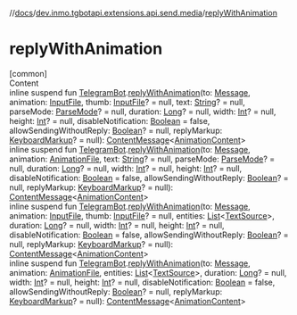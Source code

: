 //[docs](../../index.md)/[dev.inmo.tgbotapi.extensions.api.send.media](index.md)/[replyWithAnimation](reply-with-animation.md)



# replyWithAnimation  
[common]  
Content  
inline suspend fun [TelegramBot](../dev.inmo.tgbotapi.bot/index.md#%5Bdev.inmo.tgbotapi.bot%2FTelegramBot%2F%2F%2FPointingToDeclaration%2F%5D%2FClasslikes%2F625018081).[replyWithAnimation](reply-with-animation.md)(to: [Message](../dev.inmo.tgbotapi.types.message.abstracts/-message/index.md), animation: [InputFile](../dev.inmo.tgbotapi.requests.abstracts/-input-file/index.md), thumb: [InputFile](../dev.inmo.tgbotapi.requests.abstracts/-input-file/index.md)? = null, text: [String](https://kotlinlang.org/api/latest/jvm/stdlib/kotlin/-string/index.html)? = null, parseMode: [ParseMode](../dev.inmo.tgbotapi.types.ParseMode/-parse-mode/index.md)? = null, duration: [Long](https://kotlinlang.org/api/latest/jvm/stdlib/kotlin/-long/index.html)? = null, width: [Int](https://kotlinlang.org/api/latest/jvm/stdlib/kotlin/-int/index.html)? = null, height: [Int](https://kotlinlang.org/api/latest/jvm/stdlib/kotlin/-int/index.html)? = null, disableNotification: [Boolean](https://kotlinlang.org/api/latest/jvm/stdlib/kotlin/-boolean/index.html) = false, allowSendingWithoutReply: [Boolean](https://kotlinlang.org/api/latest/jvm/stdlib/kotlin/-boolean/index.html)? = null, replyMarkup: [KeyboardMarkup](../dev.inmo.tgbotapi.types.buttons/-keyboard-markup/index.md)? = null): [ContentMessage](../dev.inmo.tgbotapi.types.message.abstracts/-content-message/index.md)<[AnimationContent](../dev.inmo.tgbotapi.types.message.content.media/-animation-content/index.md)>  
inline suspend fun [TelegramBot](../dev.inmo.tgbotapi.bot/index.md#%5Bdev.inmo.tgbotapi.bot%2FTelegramBot%2F%2F%2FPointingToDeclaration%2F%5D%2FClasslikes%2F625018081).[replyWithAnimation](reply-with-animation.md)(to: [Message](../dev.inmo.tgbotapi.types.message.abstracts/-message/index.md), animation: [AnimationFile](../dev.inmo.tgbotapi.types.files/-animation-file/index.md), text: [String](https://kotlinlang.org/api/latest/jvm/stdlib/kotlin/-string/index.html)? = null, parseMode: [ParseMode](../dev.inmo.tgbotapi.types.ParseMode/-parse-mode/index.md)? = null, duration: [Long](https://kotlinlang.org/api/latest/jvm/stdlib/kotlin/-long/index.html)? = null, width: [Int](https://kotlinlang.org/api/latest/jvm/stdlib/kotlin/-int/index.html)? = null, height: [Int](https://kotlinlang.org/api/latest/jvm/stdlib/kotlin/-int/index.html)? = null, disableNotification: [Boolean](https://kotlinlang.org/api/latest/jvm/stdlib/kotlin/-boolean/index.html) = false, allowSendingWithoutReply: [Boolean](https://kotlinlang.org/api/latest/jvm/stdlib/kotlin/-boolean/index.html)? = null, replyMarkup: [KeyboardMarkup](../dev.inmo.tgbotapi.types.buttons/-keyboard-markup/index.md)? = null): [ContentMessage](../dev.inmo.tgbotapi.types.message.abstracts/-content-message/index.md)<[AnimationContent](../dev.inmo.tgbotapi.types.message.content.media/-animation-content/index.md)>  
inline suspend fun [TelegramBot](../dev.inmo.tgbotapi.bot/index.md#%5Bdev.inmo.tgbotapi.bot%2FTelegramBot%2F%2F%2FPointingToDeclaration%2F%5D%2FClasslikes%2F625018081).[replyWithAnimation](reply-with-animation.md)(to: [Message](../dev.inmo.tgbotapi.types.message.abstracts/-message/index.md), animation: [InputFile](../dev.inmo.tgbotapi.requests.abstracts/-input-file/index.md), thumb: [InputFile](../dev.inmo.tgbotapi.requests.abstracts/-input-file/index.md)? = null, entities: [List](https://kotlinlang.org/api/latest/jvm/stdlib/kotlin.collections/-list/index.html)<[TextSource](../dev.inmo.tgbotapi.CommonAbstracts/-text-source/index.md)>, duration: [Long](https://kotlinlang.org/api/latest/jvm/stdlib/kotlin/-long/index.html)? = null, width: [Int](https://kotlinlang.org/api/latest/jvm/stdlib/kotlin/-int/index.html)? = null, height: [Int](https://kotlinlang.org/api/latest/jvm/stdlib/kotlin/-int/index.html)? = null, disableNotification: [Boolean](https://kotlinlang.org/api/latest/jvm/stdlib/kotlin/-boolean/index.html) = false, allowSendingWithoutReply: [Boolean](https://kotlinlang.org/api/latest/jvm/stdlib/kotlin/-boolean/index.html)? = null, replyMarkup: [KeyboardMarkup](../dev.inmo.tgbotapi.types.buttons/-keyboard-markup/index.md)? = null): [ContentMessage](../dev.inmo.tgbotapi.types.message.abstracts/-content-message/index.md)<[AnimationContent](../dev.inmo.tgbotapi.types.message.content.media/-animation-content/index.md)>  
inline suspend fun [TelegramBot](../dev.inmo.tgbotapi.bot/index.md#%5Bdev.inmo.tgbotapi.bot%2FTelegramBot%2F%2F%2FPointingToDeclaration%2F%5D%2FClasslikes%2F625018081).[replyWithAnimation](reply-with-animation.md)(to: [Message](../dev.inmo.tgbotapi.types.message.abstracts/-message/index.md), animation: [AnimationFile](../dev.inmo.tgbotapi.types.files/-animation-file/index.md), entities: [List](https://kotlinlang.org/api/latest/jvm/stdlib/kotlin.collections/-list/index.html)<[TextSource](../dev.inmo.tgbotapi.CommonAbstracts/-text-source/index.md)>, duration: [Long](https://kotlinlang.org/api/latest/jvm/stdlib/kotlin/-long/index.html)? = null, width: [Int](https://kotlinlang.org/api/latest/jvm/stdlib/kotlin/-int/index.html)? = null, height: [Int](https://kotlinlang.org/api/latest/jvm/stdlib/kotlin/-int/index.html)? = null, disableNotification: [Boolean](https://kotlinlang.org/api/latest/jvm/stdlib/kotlin/-boolean/index.html) = false, allowSendingWithoutReply: [Boolean](https://kotlinlang.org/api/latest/jvm/stdlib/kotlin/-boolean/index.html)? = null, replyMarkup: [KeyboardMarkup](../dev.inmo.tgbotapi.types.buttons/-keyboard-markup/index.md)? = null): [ContentMessage](../dev.inmo.tgbotapi.types.message.abstracts/-content-message/index.md)<[AnimationContent](../dev.inmo.tgbotapi.types.message.content.media/-animation-content/index.md)>  



